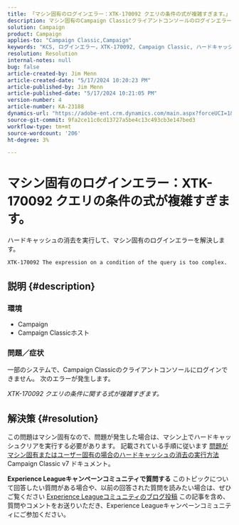 ```yaml
---
title: 「マシン固有のログインエラー：XTK-170092 クエリの条件の式が複雑すぎます。」
description: マシン固有のCampaign Classicクライアントコンソールのログインエラーを解決する方法を説明します。
solution: Campaign
product: Campaign
applies-to: "Campaign Classic,Campaign"
keywords: "KCS, ログインエラー，XTK-170092, Campaign Classic, ハードキャッシュの消去"
resolution: Resolution
internal-notes: null
bug: false
article-created-by: Jim Menn
article-created-date: "5/17/2024 10:20:23 PM"
article-published-by: Jim Menn
article-published-date: "5/17/2024 10:21:05 PM"
version-number: 4
article-number: KA-23188
dynamics-url: "https://adobe-ent.crm.dynamics.com/main.aspx?forceUCI=1&pagetype=entityrecord&etn=knowledgearticle&id=94df39a5-9b14-ef11-9f8a-6045bd006268"
source-git-commit: 9fa2ce11c0cd13727a5be4c13c493cb3e147bed3
workflow-type: tm+mt
source-wordcount: '206'
ht-degree: 3%

---
```


# マシン固有のログインエラー：XTK-170092 クエリの条件の式が複雑すぎます。


ハードキャッシュの消去を実行して、マシン固有のログインエラーを解決します。




```
XTK-170092 The expression on a condition of the query is too complex.
```




## 説明 {#description}


### <b>環境</b>

- Campaign
- Campaign Classicホスト




### <b>問題／症状</b>

一部のシステムで、Campaign Classicのクライアントコンソールにログインできません。 次のエラーが発生します。

*XTK-170092 クエリの条件に関する式が複雑すぎます。*


## 解決策 {#resolution}


この問題はマシン固有なので、問題が発生した場合は、マシン上でハードキャッシュクリアを実行する必要があります。 記載されている手順に従います [問題がマシン固有またはユーザー固有の場合のハードキャッシュの消去の実行方法](https://experienceleague.adobe.com/docs/campaign-classic/using/getting-started/starting-with-adobe-campaign/faq/faq-campaign-config.html#perform-hard-cache-clear)Campaign Classic v7 ドキュメント。


<b>Experience Leagueキャンペーンコミュニティで質問する</b>
このトピックについて回答したい質問がある場合や、以前の回答された質問を読みたい場合は、ぜひご覧ください [Experience Leagueコミュニティのブログ投稿](https://experienceleaguecommunities.adobe.com/t5/adobe-campaign-classic-blogs/introducing-top-kcs-articles-curated-for-your-troubleshooting/bc-p/672426#M132 "リンクをたどる") この記事を含め、質問やコメントをお送りいただき、Experience Leagueキャンペーンコミュニティにご参加ください。
